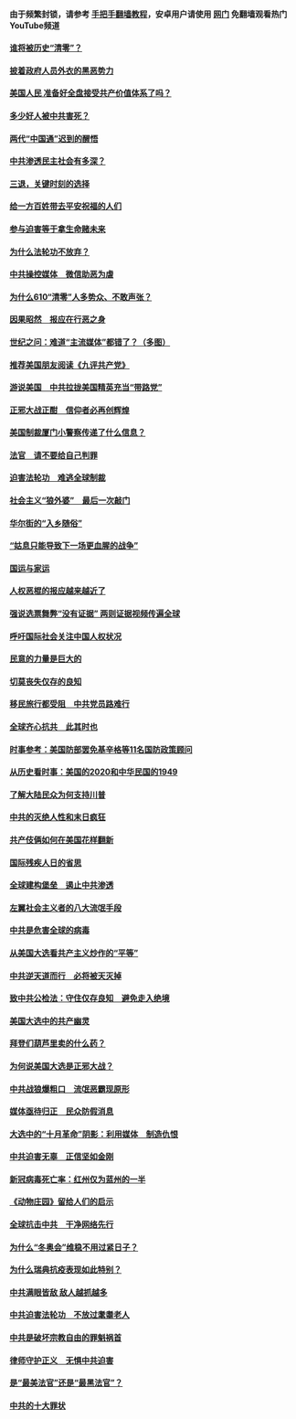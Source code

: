#### 由于频繁封锁，请参考 [手把手翻墙教程](https://github.com/gfw-breaker/guides/wiki/)，安卓用户请使用 [网门](https://github.com/gfw-breaker/nogfw/blob/master/dl.md?t=01030100) 免翻墙观看热门YouTube频道 

#### [谁将被历史“清零”？](../pages/251/417485.md?t=01030100) 

#### [披着政府人员外衣的黑恶势力](../pages/251/417442.md?t=01030100) 

#### [美国人民 准备好全盘接受共产价值体系了吗？](../pages/251/417491.md?t=01030100) 

#### [多少好人被中共害死？](../pages/251/417144.md?t=01030100) 

#### [两代“中国通”迟到的醒悟](../pages/251/417064.md?t=01030100) 

#### [中共渗透民主社会有多深？](../pages/251/417063.md?t=01030100) 

#### [三退，关键时刻的选择](../pages/251/416969.md?t=01030100) 

#### [给一方百姓带去平安祝福的人们](../pages/251/416941.md?t=01030100) 

#### [参与迫害等于拿生命赌未来](../pages/251/416856.md?t=01030100) 

#### [为什么法轮功不放弃？](../pages/251/416864.md?t=01030100) 

#### [中共操控媒体　微信助恶为虐](../pages/251/416724.md?t=01030100) 

#### [为什么610“清零”人多势众、不敢声张？](../pages/251/416632.md?t=01030100) 

#### [因果昭然　报应在行恶之身](../pages/251/416582.md?t=01030100) 

#### [世纪之问：难道“主流媒体”都错了？（多图）](../pages/251/416571.md?t=01030100) 

#### [推荐美国朋友阅读《九评共产党》](../pages/251/416510.md?t=01030100) 

#### [游说美国　中共拉拢美国精英充当“带路党”](../pages/251/416529.md?t=01030100) 

#### [正邪大战正酣　信仰者必再创辉煌](../pages/251/416433.md?t=01030100) 

#### [美国制裁厦门小警察传递了什么信息？](../pages/251/416432.md?t=01030100) 

#### [法官　请不要给自己判罪](../pages/251/416379.md?t=01030100) 

#### [迫害法轮功　难逃全球制裁](../pages/251/416380.md?t=01030100) 

#### [社会主义“狼外婆”　最后一次敲门](../pages/251/416394.md?t=01030100) 

#### [华尔街的“入乡随俗”](../pages/251/416395.md?t=01030100) 

#### [“姑息只能导致下一场更血腥的战争”](../pages/251/416223.md?t=01030100) 

#### [国运与家运](../pages/251/416224.md?t=01030100) 

#### [人权恶棍的报应越来越近了](../pages/251/416276.md?t=01030100) 

#### [强说选票舞弊“没有证据” 两则证据视频传遍全球](../pages/251/416227.md?t=01030100) 

#### [呼吁国际社会关注中国人权状况](../pages/251/416135.md?t=01030100) 

#### [民意的力量是巨大的](../pages/251/416222.md?t=01030100) 

#### [切莫丧失仅存的良知](../pages/251/416134.md?t=01030100) 

#### [移民旅行都受阻　中共党员路难行](../pages/251/416033.md?t=01030100) 

#### [全球齐心抗共　此其时也](../pages/251/415989.md?t=01030100) 

#### [时事参考：美国防部罢免基辛格等11名国防政策顾问](../pages/251/415970.md?t=01030100) 

#### [从历史看时事：美国的2020和中华民国的1949](../pages/251/415949.md?t=01030100) 

#### [了解大陆民众为何支持川普](../pages/251/415950.md?t=01030100) 

#### [中共的灭绝人性和末日疯狂](../pages/251/415944.md?t=01030100) 

#### [共产伎俩如何在美国花样翻新](../pages/251/415908.md?t=01030100) 

#### [国际残疾人日的省思](../pages/251/415849.md?t=01030100) 

#### [全球建构堡垒　遏止中共渗透](../pages/251/415850.md?t=01030100) 

#### [左翼社会主义者的八大流氓手段](../pages/251/415802.md?t=01030100) 

#### [中共是危害全球的病毒](../pages/251/415569.md?t=01030100) 

#### [从美国大选看共产主义炒作的“平等”](../pages/251/415654.md?t=01030100) 

#### [中共逆天道而行　必将被天灭掉](../pages/251/415626.md?t=01030100) 

#### [致中共公检法：守住仅存良知　避免走入绝境](../pages/251/415627.md?t=01030100) 

#### [美国大选中的共产幽灵](../pages/251/415618.md?t=01030100) 

#### [拜登们葫芦里卖的什么药？](../pages/251/415531.md?t=01030100) 

#### [为何说美国大选是正邪大战？](../pages/251/415530.md?t=01030100) 

#### [中共战狼爆粗口　流氓恶霸现原形](../pages/251/415426.md?t=01030100) 

#### [媒体亟待归正　民众防假消息](../pages/251/415402.md?t=01030100) 

#### [大选中的“十月革命”阴影：利用媒体　制造仇恨](../pages/251/415334.md?t=01030100) 

#### [中共迫害无辜　正信坚如金刚](../pages/251/415307.md?t=01030100) 

#### [新冠病毒死亡率：红州仅为蓝州的一半](../pages/251/415164.md?t=01030100) 

#### [《动物庄园》留给人们的启示](../pages/251/415178.md?t=01030100) 

#### [全球抗击中共　干净网络先行](../pages/251/415096.md?t=01030100) 

#### [为什么“冬奥会”维稳不用过紧日子？](../pages/251/414949.md?t=01030100) 

#### [为什么瑞典抗疫表现如此特别？](../pages/251/414950.md?t=01030100) 

#### [中共满眼皆敌 敌人越抓越多](../pages/251/415053.md?t=01030100) 

#### [中共迫害法轮功　不放过耄耋老人](../pages/251/414994.md?t=01030100) 

#### [中共是破坏宗教自由的罪魁祸首](../pages/251/414901.md?t=01030100) 

#### [律师守护正义　无惧中共迫害](../pages/251/414900.md?t=01030100) 

#### [是“最美法官”还是“最黑法官”？](../pages/251/414885.md?t=01030100) 

#### [中共的十大罪状](../pages/251/414772.md?t=01030100) 

